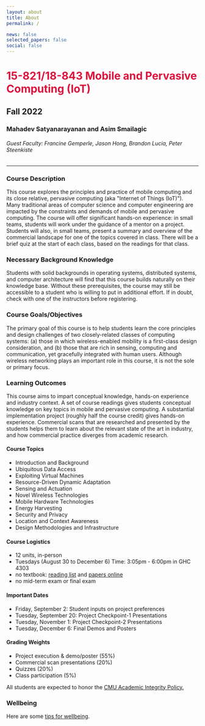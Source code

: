 ```yaml
---
layout: about
title: About
permalink: /

news: false
selected_papers: false
social: false
---
```


# **<span style="color: crimson;">15-821/18-843 Mobile and Pervasive Computing (IoT)</span>**
## Fall 2022

### Mahadev Satyanarayanan and Asim Smailagic
######  Guest Faculty: Francine Gemperle, Jason Hong, Brandon Lucia, Peter Steenkiste

___

### Course Description

This course explores the principles and practice of mobile computing
and its close relative, pervasive computing (aka "Internet of Things
(IoT)").  Many traditional areas of computer science and computer
engineering are impacted by the constraints and demands of mobile and
pervasive computing. The course will offer significant hands-on
experience: in small teams, students will work under the guidance of a
mentor on a project.  Students will also, in small teams, present a
summary and overview of the commercial landscape for one of the topics
covered in class.  There will be a brief quiz at the start of each
class, based on the readings for that class.

### Necessary Background Knowledge

Students with solid backgrounds in operating systems, distributed
systems, and computer architecture will find that this course builds
naturally on their knowledge base.  Without these prerequisites, the
course may still be accessible to a student who is willing to put in
additional effort.  If in doubt, check with one of the instructors
before registering.

### Course Goals/Objectives

The primary goal of this course is to help students learn the core
principles and design challenges of two closely-related classes of
computing systems: (a) those in which wireless-enabled mobility is a
first-class design consideration, and (b) those that are rich in
sensing, computing and communication, yet gracefully integrated with
human users.  Although wireless networking plays an important role in
this course, it is not the sole or primary focus.

### Learning Outcomes

This course aims to impart conceptual knowledge, hands-on experience
and industry context.  A set of course readings gives students
conceptual knowledge on key topics in mobile and pervasive computing.
A substantial implementation project (roughly half the course credit)
gives hands-on experience.  Commercial scans that are researched and
presented by the students helps them to learn about the relevant state
of the art in industry, and how commercial practice diverges from
academic research.

#### Course Topics
* Introduction and Background
* Ubiquitous Data Access
* Exploiting Virtual Machines
* Resource-Driven Dynamic Adaptation
* Sensing and Actuation
* Novel Wireless Technologies
* Mobile Hardware Technologies
* Energy Harvesting
* Security and Privacy
* Location and Context Awareness
* Design Methodologies and Infrastructure

#### Course Logistics
* 12 units, in-person
* Tuesdays (August 30  to December 6)   Time: 3:05pm - 6:00pm  in GHC 4303
* no textbook: [reading list](assets/READINGS/reading-list-2022.pdf) and [papers online](assets/READINGS/PAPERS)
* no mid-term exam or final exam

#### Important Dates

* Friday, September 2:  Student inputs on project preferences
* Tuesday, September 20: Project Checkpoint-1 Presentations
* Tuesday, November 1: Project Checkpoint-2 Presentations
* Tuesday, December 6: Final Demos and Posters

#### Grading Weights
* Project execution & demo/poster (55%)
* Commercial scan presentations (20%)
* Quizzes (20%)
* Class participation (5%)

All students are expected to honor the  [CMU Academic Integrity Policy.](https://www.cmu.edu/policies/student-and-student-life/academic-integrity.html)


### Wellbeing

Here are some [tips for wellbeing](wellbeing/index.html).
